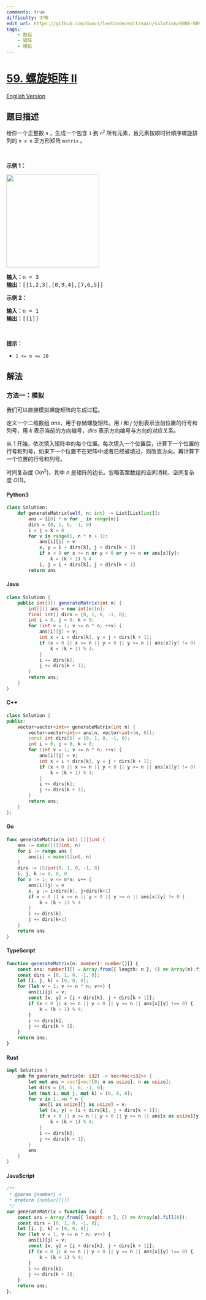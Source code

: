 ```yaml
---
comments: true
difficulty: 中等
edit_url: https://github.com/doocs/leetcode/edit/main/solution/0000-0099/0059.Spiral%20Matrix%20II/README.md
tags:
    - 数组
    - 矩阵
    - 模拟
---
```


<!-- problem:start -->

# [59. 螺旋矩阵 II](https://leetcode.cn/problems/spiral-matrix-ii)

[English Version](/solution/0000-0099/0059.Spiral%20Matrix%20II/README_EN.md)

## 题目描述

<!-- description:start -->

<p>给你一个正整数 <code>n</code> ，生成一个包含 <code>1</code> 到 <code>n<sup>2</sup></code> 所有元素，且元素按顺时针顺序螺旋排列的 <code>n x n</code> 正方形矩阵 <code>matrix</code> 。</p>

<p> </p>

<p><strong>示例 1：</strong></p>
<img alt="" src="https://fastly.jsdelivr.net/gh/doocs/leetcode@main/solution/0000-0099/0059.Spiral%20Matrix%20II/images/spiraln.jpg" style="width: 242px; height: 242px;" />
<pre>
<strong>输入：</strong>n = 3
<strong>输出：</strong>[[1,2,3],[8,9,4],[7,6,5]]
</pre>

<p><strong>示例 2：</strong></p>

<pre>
<strong>输入：</strong>n = 1
<strong>输出：</strong>[[1]]
</pre>

<p> </p>

<p><strong>提示：</strong></p>

<ul>
	<li><code>1 <= n <= 20</code></li>
</ul>

<!-- description:end -->

## 解法

<!-- solution:start -->

### 方法一：模拟

我们可以直接模拟螺旋矩阵的生成过程。

定义一个二维数组 $\textit{ans}$，用于存储螺旋矩阵。用 $i$ 和 $j$ 分别表示当前位置的行号和列号，用 $k$ 表示当前的方向编号，$\textit{dirs}$ 表示方向编号与方向的对应关系。

从 $1$ 开始，依次填入矩阵中的每个位置。每次填入一个位置后，计算下一个位置的行号和列号，如果下一个位置不在矩阵中或者已经被填过，则改变方向，再计算下一个位置的行号和列号。

时间复杂度 $O(n^2)$，其中 $n$ 是矩阵的边长。忽略答案数组的空间消耗，空间复杂度 $O(1)$。

<!-- tabs:start -->

#### Python3

```python
class Solution:
    def generateMatrix(self, n: int) -> List[List[int]]:
        ans = [[0] * n for _ in range(n)]
        dirs = (0, 1, 0, -1, 0)
        i = j = k = 0
        for v in range(1, n * n + 1):
            ans[i][j] = v
            x, y = i + dirs[k], j + dirs[k + 1]
            if x < 0 or x >= n or y < 0 or y >= n or ans[x][y]:
                k = (k + 1) % 4
            i, j = i + dirs[k], j + dirs[k + 1]
        return ans
```

#### Java

```java
class Solution {
    public int[][] generateMatrix(int n) {
        int[][] ans = new int[n][n];
        final int[] dirs = {0, 1, 0, -1, 0};
        int i = 0, j = 0, k = 0;
        for (int v = 1; v <= n * n; ++v) {
            ans[i][j] = v;
            int x = i + dirs[k], y = j + dirs[k + 1];
            if (x < 0 || x >= n || y < 0 || y >= n || ans[x][y] != 0) {
                k = (k + 1) % 4;
            }
            i += dirs[k];
            j += dirs[k + 1];
        }
        return ans;
    }
}
```

#### C++

```cpp
class Solution {
public:
    vector<vector<int>> generateMatrix(int n) {
        vector<vector<int>> ans(n, vector<int>(n, 0));
        const int dirs[5] = {0, 1, 0, -1, 0};
        int i = 0, j = 0, k = 0;
        for (int v = 1; v <= n * n; ++v) {
            ans[i][j] = v;
            int x = i + dirs[k], y = j + dirs[k + 1];
            if (x < 0 || x >= n || y < 0 || y >= n || ans[x][y] != 0) {
                k = (k + 1) % 4;
            }
            i += dirs[k];
            j += dirs[k + 1];
        }
        return ans;
    }
};
```

#### Go

```go
func generateMatrix(n int) [][]int {
	ans := make([][]int, n)
	for i := range ans {
		ans[i] = make([]int, n)
	}
	dirs := [5]int{0, 1, 0, -1, 0}
	i, j, k := 0, 0, 0
	for v := 1; v <= n*n; v++ {
		ans[i][j] = v
		x, y := i+dirs[k], j+dirs[k+1]
		if x < 0 || x >= n || y < 0 || y >= n || ans[x][y] != 0 {
			k = (k + 1) % 4
		}
		i += dirs[k]
		j += dirs[k+1]
	}
	return ans
}
```

#### TypeScript

```ts
function generateMatrix(n: number): number[][] {
    const ans: number[][] = Array.from({ length: n }, () => Array(n).fill(0));
    const dirs = [0, 1, 0, -1, 0];
    let [i, j, k] = [0, 0, 0];
    for (let v = 1; v <= n * n; v++) {
        ans[i][j] = v;
        const [x, y] = [i + dirs[k], j + dirs[k + 1]];
        if (x < 0 || x >= n || y < 0 || y >= n || ans[x][y] !== 0) {
            k = (k + 1) % 4;
        }
        i += dirs[k];
        j += dirs[k + 1];
    }
    return ans;
}
```

#### Rust

```rust
impl Solution {
    pub fn generate_matrix(n: i32) -> Vec<Vec<i32>> {
        let mut ans = vec![vec![0; n as usize]; n as usize];
        let dirs = [0, 1, 0, -1, 0];
        let (mut i, mut j, mut k) = (0, 0, 0);
        for v in 1..=n * n {
            ans[i as usize][j as usize] = v;
            let (x, y) = (i + dirs[k], j + dirs[k + 1]);
            if x < 0 || x >= n || y < 0 || y >= n || ans[x as usize][y as usize] != 0 {
                k = (k + 1) % 4;
            }
            i += dirs[k];
            j += dirs[k + 1];
        }
        ans
    }
}
```

#### JavaScript

```js
/**
 * @param {number} n
 * @return {number[][]}
 */
var generateMatrix = function (n) {
    const ans = Array.from({ length: n }, () => Array(n).fill(0));
    const dirs = [0, 1, 0, -1, 0];
    let [i, j, k] = [0, 0, 0];
    for (let v = 1; v <= n * n; v++) {
        ans[i][j] = v;
        const [x, y] = [i + dirs[k], j + dirs[k + 1]];
        if (x < 0 || x >= n || y < 0 || y >= n || ans[x][y] !== 0) {
            k = (k + 1) % 4;
        }
        i += dirs[k];
        j += dirs[k + 1];
    }
    return ans;
};
```

<!-- tabs:end -->

<!-- solution:end -->

<!-- problem:end -->
